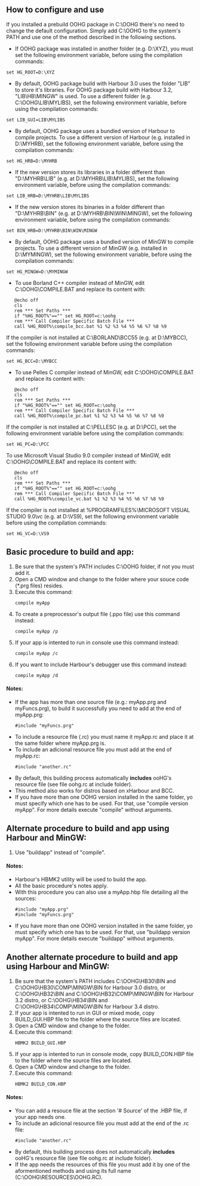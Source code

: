 ## How to configure and use

If you installed a prebuild OOHG package in C:\OOHG there's no need to change the default configuration.
Simply add C:\OOHG to the system's PATH and use one of the method described in the following sections.

* If OOHG package was installed in another folder (e.g. D:\XYZ), you must set the following environment variable, before using the compilation commands:
```
set HG_ROOT=D:\XYZ
```

* By default, OOHG package build with Harbour 3.0 uses the folder "LIB" to store it's libraries.
For OOHG package build with Harbour 3.2, "LIB\HB\MINGW" is used.
To use a different folder (e.g. C:\OOHG\LIB\MYLIBS), set the following environment variable, before using the compilation commands:
```
set LIB_GUI=LIB\MYLIBS
```

* By default, OOHG package uses a bundled version of Harbour to compile projects.
To use a different version of Harbour (e.g. installed in D:\MYHRB), set the following environment variable, before using the compilation commands:
```
set HG_HRB=D:\MYHRB
```

* If the new version stores its libraries in a folder different than "D:\MYHRB\LIB" (e.g. at D:\MYHRB\LIB\MYLIBS), set the following environment variable, before using the compilation commands:
```
set LIB_HRB=D:\MYHRB\LIB\MYLIBS
```

* If the new version stores its binaries in a folder different than "D:\MYHRB\BIN" (e.g. at D:\MYHRB\BIN\WIN\MINGW), set the following environment variable, before using the compilation commands:
```
set BIN_HRB=D:\MYHRB\BIN\WIN\MINGW
```

* By default, OOHG package uses a bundled version of MinGW to compile projects. To use a different version of MinGW (e.g. installed in D:\MYMINGW), set the following environment variable, before using the compilation commands:
```
set HG_MINGW=D:\MYMINGW
```

* To use Borland C++ compiler instead of MinGW, edit C:\OOHG\COMPILE.BAT and replace its content with:
```
   @echo off
   cls
   rem *** Set Paths ***
   if "%HG_ROOT%"=="" set HG_ROOT=c:\oohg
   rem *** Call Compiler Specific Batch File ***
   call %HG_ROOT%\compile_bcc.bat %1 %2 %3 %4 %5 %6 %7 %8 %9
```

If the compiler is not installed at C:\BORLAND\BCC55 (e.g. at D:\MYBCC), set the following environment variable before using the compilation commands:
```
set HG_BCC=D:\MYBCC
```

* To use Pelles C compiler instead of MinGW, edit C:\OOHG\COMPILE.BAT and replace its content with:
```
   @echo off
   cls
   rem *** Set Paths ***
   if "%HG_ROOT%"=="" set HG_ROOT=c:\oohg
   rem *** Call Compiler Specific Batch File ***
   call %HG_ROOT%\compile_pc.bat %1 %2 %3 %4 %5 %6 %7 %8 %9
```

If the compiler is not installed at C:\PELLESC (e.g. at D:\PCC), set the following environment variable before using the compilation commands:
```
set HG_PC=D:\PCC
```

To use Microsoft Visual Studio 9.0 compiler instead of MinGW, edit C:\OOHG\COMPILE.BAT and replace its content with:
```
   @echo off
   cls
   rem *** Set Paths ***
   if "%HG_ROOT%"=="" set HG_ROOT=c:\oohg
   rem *** Call Compiler Specific Batch File ***
   call %HG_ROOT%\compile_vc.bat %1 %2 %3 %4 %5 %6 %7 %8 %9
```

If the compiler is not installed at %PROGRAMFILES%\MICROSOFT VISUAL STUDIO 9.0\vc (e.g. at D:\VS9), set the following environment variable before using the compilation commands:
```
set HG_VC=D:\VS9
```


## Basic procedure to build and app:

1. Be sure that the system's PATH includes C:\OOHG folder, if not you must add it.
2. Open a CMD window and change to the folder where your souce code (*.prg files) resides.
3. Execute this command:
   ```
   compile myApp
   ```
4. To create a preprocessor's output file (.ppo file) use this command instead:
   ```
   compile myApp /p
   ```
5. If your app is intented to run in console use this command instead:
   ```
   compile myApp /c
   ```
6. If you want to include Harbour's debugger use this command instead:
   ```
   compile myApp /d
   ```

#### Notes:

* If the app has more than one source file (e.g.: myApp.prg and myFuncs.prg), to build it successfully you need to add at the end of myApp.prg:
   ```
   #include "myFuncs.prg"
   ```
* To include a resource file (.rc) you must name it myApp.rc and place it at the same folder where myApp.prg is.
* To include an adicional resource file you must add at the end of myApp.rc:
   ```
   #include "another.rc"
   ```
* By default, this building process automatically __includes__ ooHG's resource file (see file oohg.rc at include folder).
* This method also works for distros based on xHarbour and BCC.
* If you have more than one OOHG version installed in the same folder, yo must specify which one has to be used. For that, use "compile version myApp". For more details execute "compile" without arguments.


## Alternate procedure to build and app using Harbour and MinGW:

1. Use "buildapp" instead of "compile".

#### Notes:

* Harbour's HBMK2 utility will be used to build the app.
* All the basic procedure's notes apply.
* With this procedure you can also use a myApp.hbp file detailing  all the sources:
   ```
   #include "myApp.prg"
   #include "myFuncs.prg"
   ```
* If you have more than one OOHG version installed in the same folder, yo must specify which one has to be used. For that, use "buildapp version myApp". For more details execute "buildapp" without arguments.


## Another alternate procedure to build and app using Harbour and MinGW:

1. Be sure that the system's PATH includes C:\OOHG\HB30\BIN and C:\OOHG\HB30\COMP\MINGW\BIN for Harbour 3.0 distro, or C:\OOHG\HB32\BIN and C:\OOHG\HB32\COMP\MINGW\BIN for Harbour 3.2 distro, or C:\OOHG\HB34\BIN and C:\OOHG\HB34\COMP\MINGW\BIN for Harbour 3.4 distro.
2. If your app is intented to run in GUI or mixed mode, copy BUILD_GUI.HBP file to the folder where the source files are located.
3. Open a CMD window and change to the folder.
4. Execute this command:
   ```
   HBMK2 BUILD_GUI.HBP
   ```
5. If your app is intented to run in console mode, copy BUILD_CON.HBP file to the folder where the source files are located.
6. Open a CMD window and change to the folder.
7. Execute this command:
   ```
   HBMK2 BUILD_CON.HBP
   ```

#### Notes:

* You can add a resouce file at the section '# Source' of the .HBP file, if your app needs one.
* To include an adicional resource file you must add at the end of the .rc file:
   ```
   #include "another.rc"
   ```
* By default, this building process does not automatically __includes__ ooHG's resource file (see file oohg.rc at include folder).
* If the app needs the resources of this file you must add it by one of the aformentioned methods and using its full name (C:\OOHG\RESOURCES\OOHG.RC).
